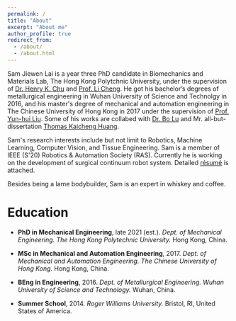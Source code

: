 ```yaml
---
permalink: /
title: "About"
excerpt: "About me"
author_profile: true
redirect_from: 
  - /about/
  - /about.html
---
```


Sam Jiewen Lai is a year three PhD candidate in Biomechanics and Materials Lab, The Hong Kong Polytchnic University, under the supervision of [Dr. Henry K. Chu](https://www.polyu.edu.hk/me/people/academic-teaching-staff/chu-kar-hang-henry-dr/) and [Prof. Li Cheng](https://www.polyu.edu.hk/me/people/academic-teaching-staff/cheng-li-prof/). He got his bachelor’s degrees of metallurgical engineering in Wuhan University of Science and Technolgy in 2016, and his master's degree of mechanical and automation engineering in The Chinese University of Hong Kong in 2017 under the supervision of [Prof. Yun-hui Liu](http://www.mae.cuhk.edu.hk/people/list.php?name=yhliu). Some of his works are collabed with [Dr. Bo Lu](https://lu-bo.github.io/) and Mr. all-but-dissertation [Thomas Kaicheng Huang](https://sites.google.com/view/kaicheng-huang/).

Sam's research interests include but not limit to Robotics, Machine Learning, Computer Vision, and Tissue Engineering. Sam is a member of IEEE (S'20) Robotics & Automation Society (RAS). Currently he is working on the development of surgical continuum robot system. Detailed [résumé]() is attached.

Besides being a lame bodybuilder, Sam is an expert in whiskey and coffee.




Education
======
+ **PhD in Mechanical Engineering**, late 2021 (est.).
_Dept. of Mechanical Engineering._
_The Hong Kong Polytechnic University._
Hong Kong, China.

+ **MSc in Mechanical and Automation Engineering**, 2017.
_Dept. of Mechanical and Automation Engineering._
_The Chinese University of Hong Kong._
Hong Kong, China.

+ **BEng in Engineering**, 2016.
_Dept. of Metallurgical Engineering._
_Wuhan University of Science and Technology._
Wuhan, China.

+ **Summer School**, 2014.
_Roger Williams University._
Bristol, RI, United States of America.
